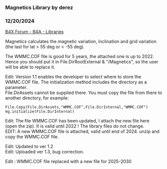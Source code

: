 ### Magnetics Library by derez
### 12/20/2024
[B4X Forum - B4A - Libraries](https://www.b4x.com/android/forum/threads/16661/)

Magnetics calculates the magnetic variation, inclination and grid variation (the last for lat > 55 deg or < -55 deg).  
  
The WMMC.COF file is good for 5 years, the attached one is up to 2022. Hence you should put it in File.DirRootExternal & "/Magnetics", so the user will be able to replace it.  
  
Edit: Version 1.1 enables the developer to select where to store the WMMC.COF file. The initialization method includes the directory as a parameter.  
File.DirAssets cannot be supplied there. You must copy the file from there to another directory, for example:  

```B4X
File.Copy(File.DirAssets,"WMMC.COF",File.DirInternal,"WMMC.COF")  
mg.initialize(File.DirInternal)
```

  
  
Edit: The file WMMC.COF has been updated, I attach the new file here (open the zip). It is valid until 2022 ! The library files do not change.  
EDIT: A new WMMC.COF file is attached, valid until end of 2024. unzip and copy the WMMC.COF file.  
  
Edit: Updated to ver 1.2  
Edit: Uploaded ver 1.3, bug correction.  
  
Edit : WMMC.COF file replaced with a new file for 2025-2030